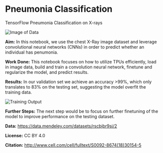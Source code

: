 # Pneumonia Classification
TensorFlow Pneumonia Classification on X-rays

![Image of Data](https://user-images.githubusercontent.com/45533954/86300196-0e0a5e00-bbfa-11ea-8c0e-559ad3fa54bc.png)

**Aim:**
In this notebook, we use the chest X-Ray image dataset and leverage convolutional neural networks (CNNs) in order to predict whether an individual has penumonia.

**Work Done:**
This notebook focuses on how to utilize TPUs efficiently, load in image data, build and train a convolution neural network, finetune and regularize the model, and predict results.

**Results:**
In our validation set we achieve an accuracy >99%, which only translates to 83% on the testing set, suggesting the model overfit the training data.

![Training Output](https://user-images.githubusercontent.com/45533954/86300240-31350d80-bbfa-11ea-877b-0491801e79f1.png)

**Further Steps:**
The next step would be to focus on further finetuning of the model to improve performance on the testing dataset.



**Data:** https://data.mendeley.com/datasets/rscbjbr9sj/2

**License:** CC BY 4.0

**Citation:** http://www.cell.com/cell/fulltext/S0092-8674(18)30154-5
